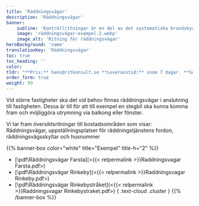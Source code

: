 ```yaml
---
title: 'Räddningsvägar'
description: 'Räddningsvägar'
banner:
    subline: 'Kontrollritningar är en del av det systematiska brandskyddsarbetet (SBA). Vi ritar idag huntratals kontrollritningar med flera olika upplägg beroende på kundens SBA-modell.'
    image: 'räddningsvägar-exempel-2.webp'
    image_alt: 'Ritning för räddningsvägar'
heroBackground: 'name'
translationKey: 'Räddningsvägar'
toc: true
toc_heading: ''
color:
tldr: "**Pris:** hans@ritkonsult.se **Leveranstid:** inom 7 dagar. **Sortimnet:** PDF eller utskrift. **Design:** Ritkonsults mall eller er egen design."
order_form: true
weight: 99
---
```


Vid större fastigheter ska det vid behov finnas räddningsvägar i anslutning till fastigheten. Dessa är till för att till exempel en stegbil ska kunna komma fram och möjliggöra utrymning via balkong eller fönster.

Vi tar fram översiktsritningar till bostadsområden som visar: Räddningsvägar, uppställningsplatser för räddningstjänstens fordon, räddningsvägsskyltar och husnummer

{{% banner-box color="white" title="Exempel" title-h="2" %}}
-  [\\pdf\\Räddningsvägar Farsta](<{{< relpermalink >}}Raddningsvagar Farsta.pdf>)
-  [\\pdf\\Räddningsvägar Rinkeby](<{{< relpermalink >}}Raddningsvagar Rinkeby.pdf>)
-  [\\pdf\\Räddningsvägar Rinkebystråket](<{{< relpermalink >}}Raddningsvagar Rinkebystraket.pdf>)
{ .text-cloud .cluster }
{{% /banner-box %}}